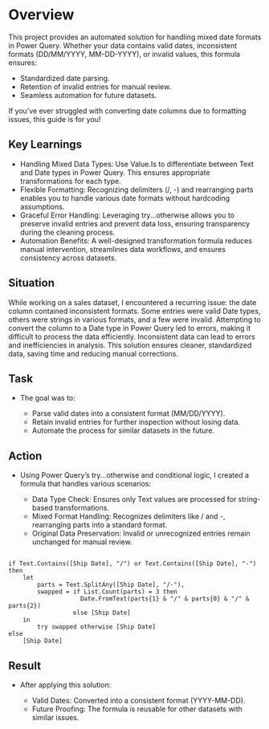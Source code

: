 # Overview
This project provides an automated solution for handling mixed date formats in Power Query. 
Whether your data contains valid dates, inconsistent formats (DD/MM/YYYY, MM-DD-YYYY), or invalid values, this formula ensures:

  - Standardized date parsing.
  - Retention of invalid entries for manual review.
  - Seamless automation for future datasets.

If you’ve ever struggled with converting date columns due to formatting issues, this guide is for you!

## Key Learnings
- Handling Mixed Data Types: Use Value.Is to differentiate between Text and Date types in Power Query. This ensures appropriate transformations for each type.
- Flexible Formatting: Recognizing delimiters (/, -) and rearranging parts enables you to handle various date formats without hardcoding assumptions.
- Graceful Error Handling: Leveraging try...otherwise allows you to preserve invalid entries and prevent data loss, ensuring transparency during the cleaning process.
- Automation Benefits: A well-designed transformation formula reduces manual intervention, streamlines data workflows, and ensures consistency across datasets.

## Situation
While working on a sales dataset, I encountered a recurring issue: the date column contained inconsistent formats. Some entries were valid Date types, others were strings in various formats, and a few were invalid. Attempting to convert the column to a Date type in Power Query led to errors, making it difficult to process the data efficiently.
Inconsistent data can lead to errors and inefficiencies in analysis. This solution ensures cleaner, standardized data, saving time and reducing manual corrections.


## Task
- The goal was to:

  - Parse valid dates into a consistent format (MM/DD/YYYY).
  - Retain invalid entries for further inspection without losing data.
  - Automate the process for similar datasets in the future.
 
## Action
- Using Power Query’s try...otherwise and conditional logic, I created a formula that handles various scenarios:

  - Data Type Check: Ensures only Text values are processed for string-based transformations.
  - Mixed Format Handling: Recognizes delimiters like / and -, rearranging parts into a standard format.
  - Original Data Preservation: Invalid or unrecognized entries remain unchanged for manual review.
 
```powerquery

if Text.Contains([Ship Date], "/") or Text.Contains([Ship Date], "-") then
    let
        parts = Text.SplitAny([Ship Date], "/-"),
        swapped = if List.Count(parts) = 3 then
                    Date.FromText(parts{1} & "/" & parts{0} & "/" & parts{2})
                  else [Ship Date]
    in
        try swapped otherwise [Ship Date]
else
    [Ship Date]

```

## Result
- After applying this solution:

  - Valid Dates: Converted into a consistent format (YYYY-MM-DD).
  - Future Proofing: The formula is reusable for other datasets with similar issues.
